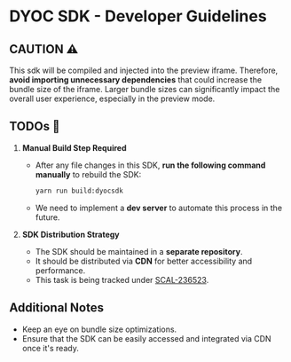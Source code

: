 # DYOC SDK - Developer Guidelines

## CAUTION ⚠️
This sdk will be compiled and injected into the preview iframe. Therefore, **avoid importing unnecessary dependencies** that could increase the bundle size of the iframe. Larger bundle sizes can significantly impact the overall user experience, especially in the preview mode.

## TODOs 📝

1. **Manual Build Step Required**
    - After any file changes in this SDK, **run the following command manually** to rebuild the SDK:
      ```bash
      yarn run build:dyocsdk
      ```
    - We need to implement a **dev server** to automate this process in the future.

2. **SDK Distribution Strategy**
    - The SDK should be maintained in a **separate repository**.
    - It should be distributed via **CDN** for better accessibility and performance.
    - This task is being tracked under [SCAL-236523](https://thoughtspot.atlassian.net/browse/SCAL-236523).

## Additional Notes

- Keep an eye on bundle size optimizations.
- Ensure that the SDK can be easily accessed and integrated via CDN once it's ready.

